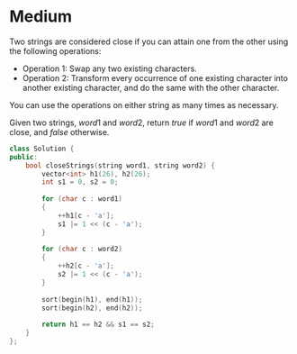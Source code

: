 # Medium

Two strings are considered close if you can attain one from the other using the following operations:

- Operation 1: Swap any two existing characters.
- Operation 2: Transform every occurrence of one existing character into another existing character, and do the same with the other character.

You can use the operations on either string as many times as necessary.

Given two strings, $word1$ and $word2$, return $true$ if $word1$ and $word2$ are close, and $false$ otherwise.

```cpp
class Solution {
public:
    bool closeStrings(string word1, string word2) {
        vector<int> h1(26), h2(26);
        int s1 = 0, s2 = 0;
        
        for (char c : word1)
        {
            ++h1[c - 'a'];
            s1 |= 1 << (c - 'a');
        }
        
        for (char c : word2)
        {
            ++h2[c - 'a'];
            s2 |= 1 << (c - 'a');
        }
        
        sort(begin(h1), end(h1));
        sort(begin(h2), end(h2));
        
        return h1 == h2 && s1 == s2;
    }
};
```
